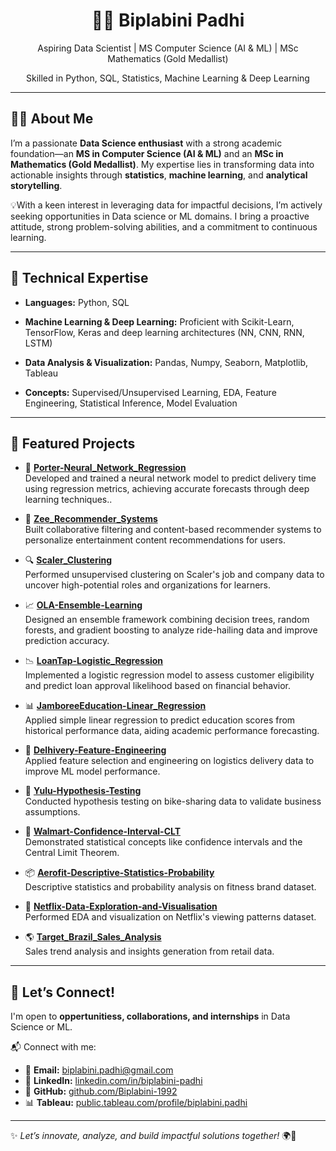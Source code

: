 <h1 align="center">👩‍💻 Biplabini Padhi</h1>
<p align="center">
  Aspiring Data Scientist | MS Computer Science (AI & ML) | MSc Mathematics (Gold Medallist)  
</p>
<p align="center">
  Skilled in Python, SQL, Statistics, Machine Learning & Deep Learning  
</p>

---

## 🙋‍♀️ About Me

I’m a passionate **Data Science enthusiast** with a strong academic foundation—an **MS in Computer Science (AI & ML)** and an **MSc in Mathematics (Gold Medallist)**. My expertise lies in transforming data into actionable insights through **statistics**, **machine learning**, and **analytical storytelling**.

💡With a keen interest in leveraging data for impactful decisions, I’m actively seeking opportunities in Data science or ML domains. I bring a proactive attitude, strong problem-solving abilities, and a commitment to continuous learning.

---

## 🧠 Technical Expertise

- **Languages:** Python, SQL

- **Machine Learning & Deep Learning:** Proficient with Scikit-Learn, TensorFlow, Keras and deep learning architectures (NN, CNN, RNN, LSTM)

- **Data Analysis & Visualization:** Pandas, Numpy, Seaborn, Matplotlib, Tableau

- **Concepts:** Supervised/Unsupervised Learning, EDA, Feature Engineering, Statistical Inference, Model Evaluation

---

## 🚀 Featured Projects

- 🧠 **[Porter-Neural_Network_Regression](https://github.com/Biplabini-1992/Porter-Neural_Network_Regression)**  
  Developed and trained a neural network model to predict delivery time using regression metrics, achieving accurate forecasts through deep learning techniques..
  
- 🎯 **[Zee_Recommender_Systems](https://github.com/Biplabini-1992/Zee_Recommender_Systems)**  
  Built collaborative filtering and content-based recommender systems to personalize entertainment content recommendations for users.

- 🔍 **[Scaler_Clustering](https://github.com/Biplabini-1992/Scaler_Clustering)**  
  Performed unsupervised clustering on Scaler's job and company data to uncover high-potential roles and organizations for learners.

- 📈 **[OLA-Ensemble-Learning](https://github.com/Biplabini-1992/OLA-Ensemble-Learning)**  
  Designed an ensemble framework combining decision trees, random forests, and gradient boosting to analyze ride-hailing data and improve prediction accuracy.
  
- 📉 **[LoanTap-Logistic_Regression](https://github.com/Biplabini-1992/LoanTap-Logistic_Regression)**  
  Implemented a logistic regression model to assess customer eligibility and predict loan approval likelihood based on financial behavior.

- 📊 **[JamboreeEducation-Linear_Regression](https://github.com/Biplabini-1992/JamboreeEducation-Linear_Regression)**  
  Applied simple linear regression to predict education scores from historical performance data, aiding academic performance forecasting.

- 🧮 **[Delhivery-Feature-Engineering](https://github.com/Biplabini-1992/Delhivery-Feature-Engineering)**  
  Applied feature selection and engineering on logistics delivery data to improve ML model performance.

- 🔬 **[Yulu-Hypothesis-Testing](https://github.com/biplabini/Yulu-Hypothesis-Testing)**  
  Conducted hypothesis testing on bike-sharing data to validate business assumptions.

- 📐 **[Walmart-Confidence-Interval-CLT](https://github.com/biplabini/Walmart-Confidence-Interval-CLT)**  
  Demonstrated statistical concepts like confidence intervals and the Central Limit Theorem.

- 📦 **[Aerofit-Descriptive-Statistics-Probability](https://github.com/biplabini/Aerofit-Descriptive-Statistics-Probability)**  
  Descriptive statistics and probability analysis on fitness brand dataset.

- 🍿 **[Netflix-Data-Exploration-and-Visualisation](https://github.com/biplabini/Netflix-Data-Exploration-and-Visualisation)**  
  Performed EDA and visualization on Netflix's viewing patterns dataset.

- 🌎 **[Target_Brazil_Sales_Analysis](https://github.com/biplabini/Target_Brazil_Sales_Analysis)**  
  Sales trend analysis and insights generation from retail data.

---

## 📌 Let’s Connect!

I'm open to **oppertunitiess, collaborations, and internships** in Data Science or ML.

📬 Connect with me:  
- 📧 **Email:** [biplabini.padhi@gmail.com](mailto:biplabini.padhi@gmail.com)  
- 🔗 **LinkedIn:** [linkedin.com/in/biplabini-padhi](https://www.linkedin.com/in/biplabini-padhi)  
- 🐙 **GitHub:** [github.com/Biplabini-1992](https://github.com/Biplabini-1992)  
- 📊 **Tableau:** [public.tableau.com/profile/biplabini.padhi](https://public.tableau.com/app/profile/biplabini.padhi/vizzes)


---

✨ _Let’s innovate, analyze, and build impactful solutions together!_ 🌍🚀

